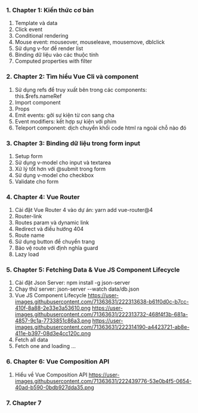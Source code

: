 ### 1. Chapter 1: Kiến thức cơ bản
1. Template và data
2. Click event
3. Conditional rendering
4. Mouse event: mouseover, mouseleave, mousemove, dblclick
5. Sử dụng v-for để render list
6. Binding dữ liệu vào các thuộc tính
7. Computed properties with filter
### 2. Chapter 2: Tìm hiểu Vue Cli và component
1. Sử dụng refs để truy xuất bên trong các components: this.$refs.nameRef
2. Import component 
3. Props
4. Emit events: gởi sự kiện từ con sang cha
5. Event modifiers: kết hợp sự kiện với phím
6. Teleport component: dịch chuyển khối code html ra ngoài chỗ nào đó
### 3. Chapter 3: Binding dữ liệu trong form input
1. Setup form
2. Sử dụng v-model cho input và textarea
3. Xử lý tốt hơn với @submit trong form
3. Sử dụng v-model cho checkbox
4. Validate cho form
### 4. Chapter 4: Vue Router
1. Cài đặt Vue Router 4 vào dự án: yarn add vue-router@4
2. Router-link
3. Routes param và dynamic link
4. Redirect và điều hướng 404
5. Route name
6. Sử dụng button để chuyển trang
7. Bảo vệ route với định nghĩa guard
8. Lazy load
### 5. Chapter 5: Fetching Data & Vue JS Component Lifecycle
1. Cài đặt Json Server: npm install -g json-server
2. Chạy thử server: json-server --watch data/db.json
3. Vue JS Component Lifecycle
https://user-images.githubusercontent.com/71363631/222313638-b61f0d0c-b7cc-410f-8a88-2e33e3a53610.png
https://user-images.githubusercontent.com/71363631/222313732-468f4f3b-681a-4857-9c1a-7733851c86a3.png
https://user-images.githubusercontent.com/71363631/222314190-a4423721-ab8e-411e-b397-08d3e4cc120c.png
4. Fetch all data
5. Fetch one and loading ...
### 6. Chapter 6: Vue Composition API
1. Hiểu về Vue Composition API
https://user-images.githubusercontent.com/71363631/222439776-53e0b4f5-0654-40ad-b590-0bdb927dda35.png
### 7. Chapter 7
